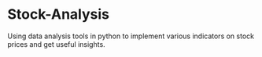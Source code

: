 # Stock-Analysis
Using data analysis tools in python to implement various indicators on stock prices and get useful insights.
